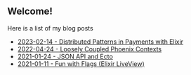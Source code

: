 ## Welcome!

Here is a list of my blog posts
- [2023-02-14 - Distributed Patterns in Payments with Elixir](https://mikeybower93.github.io/posts/distributed_patterns_in_payments_with_elixir)
- [2022-04-24 - Loosely Coupled Phoenix Contexts](https://mikeybower93.github.io/posts/loosely_coupled_phoenix_contexts)
- [2021-01-24 - JSON API and Ecto](https://mikeybower93.github.io/posts/ecto_composability)
- [2021-01-11 - Fun with Flags (Elixir LiveView)](https://mikeybower93.github.io/posts/fun_with_flags)
